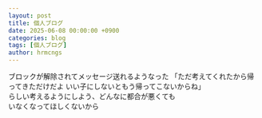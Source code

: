 ```yaml
---
layout: post
title: 個人ブログ
date: 2025-06-08 00:00:00 +0900
categories: blog
tags: [個人ブログ]
author: hrmcngs
---
```

ブロックが解除されてメッセージ送れるようなった
「ただ考えてくれたから帰ってきただけだよ
いい子にしないともう帰ってこないからね」  
らしい考えるようにしよう、どんなに都合が悪くても  
いなくなってほしくないから  
